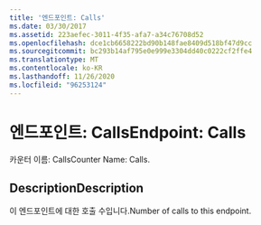 ```yaml
---
title: '엔드포인트: Calls'
ms.date: 03/30/2017
ms.assetid: 223aefec-3011-4f35-afa7-a34c76708d52
ms.openlocfilehash: dce1cb6658222bd90b148fae8409d518bf47d9cc
ms.sourcegitcommit: bc293b14af795e0e999e3304dd40c0222cf2ffe4
ms.translationtype: MT
ms.contentlocale: ko-KR
ms.lasthandoff: 11/26/2020
ms.locfileid: "96253124"
---
```

# <a name="endpoint-calls"></a><span data-ttu-id="97cf3-102">엔드포인트: Calls</span><span class="sxs-lookup"><span data-stu-id="97cf3-102">Endpoint: Calls</span></span>

<span data-ttu-id="97cf3-103">카운터 이름: Calls</span><span class="sxs-lookup"><span data-stu-id="97cf3-103">Counter Name: Calls.</span></span>  
  
## <a name="description"></a><span data-ttu-id="97cf3-104">Description</span><span class="sxs-lookup"><span data-stu-id="97cf3-104">Description</span></span>  

 <span data-ttu-id="97cf3-105">이 엔드포인트에 대한 호출 수입니다.</span><span class="sxs-lookup"><span data-stu-id="97cf3-105">Number of calls to this endpoint.</span></span>
